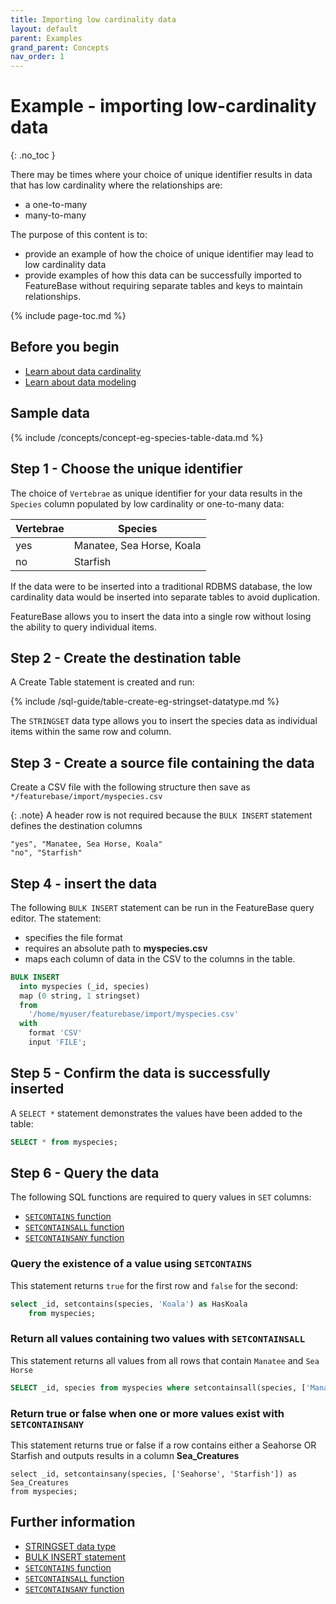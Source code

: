 ```yaml
---
title: Importing low cardinality data
layout: default
parent: Examples
grand_parent: Concepts
nav_order: 1
---
```


# Example - importing low-cardinality data
{: .no_toc }

There may be times where your choice of unique identifier results in data that has low cardinality where the relationships are:
* a one-to-many
* many-to-many

The purpose of this content is to:
* provide an example of how the choice of unique identifier may lead to low cardinality data
* provide examples of how this data can be successfully imported to FeatureBase without requiring separate tables and keys to maintain relationships.

{% include page-toc.md %}

## Before you begin

* [Learn about data cardinality](/docs/concepts/concepts-home)
* [Learn about data modeling](/docs/concepts/overview-data-modeling)

## Sample data

{% include /concepts/concept-eg-species-table-data.md %}

## Step 1 - Choose the unique identifier

The choice of `Vertebrae` as unique identifier for your data results in the `Species` column populated by low cardinality or one-to-many data:

| Vertebrae | Species |
|---|---|
| yes | Manatee, Sea Horse, Koala |
| no | Starfish |

If the data were to be inserted into a traditional RDBMS database, the low cardinality data would be inserted into separate tables to avoid duplication.

FeatureBase allows you to insert the data into a single row without losing the ability to query individual items.

## Step 2 - Create the destination table

A Create Table statement is created and run:

{% include /sql-guide/table-create-eg-stringset-datatype.md %}

The `STRINGSET` data type allows you to insert the species data as individual items within the same row and column.

## Step 3 - Create a source file containing the data

Create a CSV file with the following structure then save as `*/featurebase/import/myspecies.csv`

{: .note}
A header row is not required because the `BULK INSERT` statement defines the destination columns

```csv
"yes", "Manatee, Sea Horse, Koala"
"no", "Starfish"
```

## Step 4 - insert the data

The following `BULK INSERT` statement can be run in the FeatureBase query editor. The statement:
* specifies the file format
* requires an absolute path to **myspecies.csv**
* maps each column of data in the CSV to the columns in the table.

```sql
BULK INSERT
  into myspecies (_id, species)
  map (0 string, 1 stringset)
  from
    '/home/myuser/featurebase/import/myspecies.csv'
  with
    format 'CSV'
    input 'FILE';
```

## Step 5 - Confirm the data is successfully inserted

A `SELECT *` statement demonstrates the values have been added to the table:

```sql
SELECT * from myspecies;
```

## Step 6 - Query the data

The following SQL functions are required to query values in `SET` columns:
* [`SETCONTAINS` function](/docs/sql-guide/functions/function-setcontains)
* [`SETCONTAINSALL` function](/docs/sql-guide/functions/function-setcontainsall)
* [`SETCONTAINSANY` function](/docs/sql-guide/functions/function-setcontainsany)

### Query the existence of a value using `SETCONTAINS`

This statement returns `true` for the first row and `false` for the second:

```sql
select _id, setcontains(species, 'Koala') as HasKoala
    from myspecies;
```

### Return all values containing two values with `SETCONTAINSALL`

This statement returns all values from all rows that contain `Manatee` and `Sea Horse`

```sql
SELECT _id, species from myspecies where setcontainsall(species, ['Manatee','Sea Horse']);
```

### Return true or false when one or more values exist with `SETCONTAINSANY`

This statement returns true or false if a row contains either a Seahorse OR Starfish and outputs results in a column **Sea_Creatures**
```
select _id, setcontainsany(species, ['Seahorse', 'Starfish']) as Sea_Creatures
from myspecies;
```

## Further information

* [STRINGSET data type](/docs/sql-guide/data-types/data-type-stringset)
* [BULK INSERT statement](/docs/sql-guide/statements/statement-insert-bulk)
* [`SETCONTAINS` function](/docs/sql-guide/functions/function-setcontains)
* [`SETCONTAINSALL` function](/docs/sql-guide/functions/function-setcontainsall)
* [`SETCONTAINSANY` function](/docs/sql-guide/functions/function-setcontainsany)
